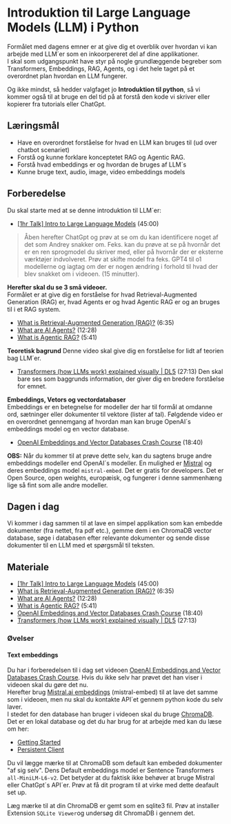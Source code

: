 # Introduktion til Large Language Models (LLM) i Python     
Formålet med dagens emner er at give dig et overblik over hvordan vi kan arbejde med LLM´er som en inkoorpereret del af dine applikationer.     
I skal som udgangspunkt have styr på nogle grundlæggende begreber som Transformers, Embeddings, RAG, Agents, og i det hele taget på et overordnet plan hvordan en LLM fungerer.  

Og ikke mindst, så hedder valgfaget jo **Introduktion til python**, så vi kommer også til at bruge en del tid på at forstå den kode vi skriver eller kopierer fra tutorials eller ChatGpt. 

## Læringsmål
* Have en overordnet forståelse for hvad en LLM kan bruges til (ud over chatbot scenariet)
* Forstå og kunne forklare konceptetet RAG og Agentic RAG.
* Forstå hvad embeddings er og hvordan de bruges af LLM´s 
* Kunne bruge text, audio, image, video embeddings models

## Forberedelse
Du skal starte med at se denne introduktion til LLM´er:
* [[1hr Talk] Intro to Large Language Models](https://www.youtube.com/watch?v=zjkBMFhNj_g) (45:00)      

> Åben herefter ChatGpt og prøv at se om du kan identificere noget af det som Andrey snakker om. Feks. kan du prøve at se på hvornår det er en ren sprogmodel du skriver med, eller på hvornår der er eksterne værktøjer indvolveret. Prøv at skifte model fra feks. GPT4 til o1 modellerne og iagtag om der er nogen ændring i forhold til hvad der blev snakket om i videoen. (15 minutter).

**Herefter skal du se 3 små videoer.**     
Formålet er at give dig en forståelse for hvad Retrieval-Augmented Generation (RAG) er, hvad Agents er og hvad Agentic RAG er og an bruges til i et RAG system. 

* [What is Retrieval-Augmented Generation (RAG)?](https://www.youtube.com/watch?v=T-D1OfcDW1M) (6:35)
* [What are AI Agents?](https://www.youtube.com/watch?v=F8NKVhkZZWI) (12:28)
* [What is Agentic RAG?](https://www.youtube.com/watch?v=0z9_MhcYvcY) (5:41)

**Teoretisk bagrund**
Denne video skal give dig en forståelse for lidt af teorien bag LLM´er.
* [Transformers (how LLMs work) explained visually | DL5](https://www.youtube.com/watch?v=wjZofJX0v4M) (27:13)
Den skal bare ses som baggrunds information, der giver dig en bredere forståelse for emnet. 

**Embeddings, Vetors og vectordatabaser**     
Embeddings er en betegnelse for modeller der har til formål at omdanne ord, sætninger eller dokumenter til vektore (lister af tal). 
Følgdende video er en overordnet gennemgang af hvordan man kan bruge OpenAI´s embeddings model og en vector database.

* [OpenAI Embeddings and Vector Databases Crash Course](https://www.youtube.com/watch?v=ySus5ZS0b94) (18:40)

**OBS:** Når du kommer til at prøve dette selv, kan du sagtens bruge andre embeddings modeller end OpenAI´s modeller. En mulighed er [Mistral](https://console.mistral.ai/) og deres embeddings model `mistral-embed`. Det er gratis for developers. Det er Open Source, open weights, europæisk, og fungerer i denne sammenhæng lige så fint som alle andre modeller. 

## Dagen i dag
Vi kommer i dag sammen til at lave en simpel applikation som kan embedde dokumenter (fra nettet, fra pdf etc.), gemme dem i en ChromaDB vector database, søge i databasen efter relevante dokumenter og sende disse dokumenter til en LLM med et spørgsmål til teksten.

## Materiale
* [[1hr Talk] Intro to Large Language Models](https://www.youtube.com/watch?v=zjkBMFhNj_g) (45:00)      
* [What is Retrieval-Augmented Generation (RAG)?](https://www.youtube.com/watch?v=T-D1OfcDW1M) (6:35)
* [What are AI Agents?](https://www.youtube.com/watch?v=F8NKVhkZZWI) (12:28)
* [What is Agentic RAG?](https://www.youtube.com/watch?v=0z9_MhcYvcY) (5:41)
* [OpenAI Embeddings and Vector Databases Crash Course](https://www.youtube.com/watch?v=ySus5ZS0b94) (18:40)
* [Transformers (how LLMs work) explained visually | DL5](https://www.youtube.com/watch?v=wjZofJX0v4M) (27:13)

<!-- * [Langchain Quickstart](https://github.com/langchain-ai/langchain/blob/72c8b3127dfaa5c68ef0d66cdb934b785bdfaa29/docs/docs/use_cases/graph/quickstart.ipynb) 
* [Langchain & Neo4j: Query Your Graph Database in Natural Language](https://www.youtube.com/watch?v=Wg445gThtcE)
* [Neo4j in 100 Seconds](https://www.youtube.com/watch?v=T6L9EoBy8Zk)
-->
<!-- 
**ChromaDB** (lav egen video)    
* [How to run a private Chroma Vector Database locally in 5 mins!](https://www.youtube.com/watch?v=61kaK-e3Owc&t=325s)
* [Setting Up Your First ChromaDB Server](https://medium.com/@kenzic/setting-up-your-first-chromadb-server-f5f566273ea9)
* [Usage Guide](https://docs.trychroma.com/guides)
-->

### Øvelser
#### Text embeddings
Du har i forberedelsen til i dag set videoen [OpenAI Embeddings and Vector Databases Crash Course](https://www.youtube.com/watch?v=ySus5ZS0b94). Hvis du ikke selv har prøvet det han viser i videoen skal du gøre det nu.    
Herefter brug [Mistral.ai embeddings](https://docs.mistral.ai/api/#tag/agents/operation/agents_completion_v1_agents_completions_post) (mistral-embed) til at lave det samme som i videoen, men nu skal du kontakte API´et gennem python kode du selv laver.  
I stedet for den database han bruger i videoen skal du bruge [ChromaDB](https://docs.trychroma.com/docs/overview/getting-started). Det er en lokal database og det du har brug for at arbejde med kan du læse om her:

* [Getting Started](https://docs.trychroma.com/docs/overview/getting-started)
* [Persistent Client](https://docs.trychroma.com/docs/run-chroma/persistent-client)

Du vil lægge mærke til at ChromaDB som default kan embeded dokumenter "af sig selv". Dens Default embeddings model er Sentence Transformers `all-MiniLM-L6-v2`. Det betyder at du faktisk ikke behøver at bruge Mistral eller ChatGpt´s API´er. Prøv at få dit program til at virke med dette deafault set up. 

Læg mærke til at din ChromaDB er gemt som en sqlite3 fil. Prøv at installer Extension `SQLite Viewer`og undersøg dit ChromaDB i gennem det.

<!--
_(OBS: Du har for 2 uger siden lavet noget tilsvarende da du kontaktede [githubs api med requests modulet](https://github.com/python-elective-kea/IntroPythonSpring2025/blob/main/materialer/ses3/tutorial_github_api.md).)_
-->